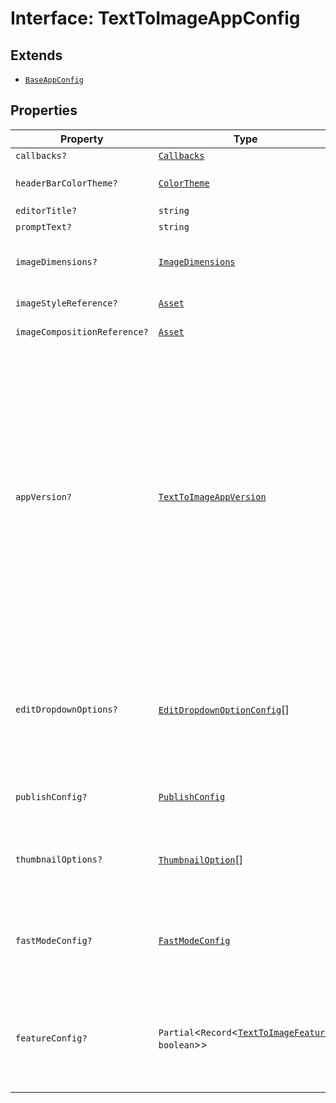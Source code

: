 # Interface: TextToImageAppConfig

## Extends

- [`BaseAppConfig`](../../../DesignConfig.types/interfaces/BaseAppConfig.md)

## Properties

| Property | Type | Description | Inherited from |
| ------ | ------ | ------ | ------ |
| `callbacks?` | [`Callbacks`](../../../Callbacks.types/interfaces/Callbacks.md) | - | [`BaseAppConfig`](../../../DesignConfig.types/interfaces/BaseAppConfig.md).`callbacks` |
| `headerBarColorTheme?` | [`ColorTheme`](../../../AppConfig.types/enumerations/ColorTheme.md) | Theming options for the TextToImage Editor header bar. **Default** `ColorTheme.LIGHT` | - |
| `editorTitle?` | `string` | Property to configure the title | - |
| `promptText?` | `string` | - | - |
| `imageDimensions?` | [`ImageDimensions`](../../../Asset.types/type-aliases/ImageDimensions.md) | The dimensions of the image that the user can generate. If provided, the user will be restricted to generating images of the specified dimensions. | - |
| `imageStyleReference?` | [`Asset`](../../../Asset.types/type-aliases/Asset.md) | Asset to be passed as style reference for generating images | - |
| `imageCompositionReference?` | [`Asset`](../../../Asset.types/type-aliases/Asset.md) | Asset to be passed as composition reference for generating images | - |
| `appVersion?` | [`TextToImageAppVersion`](../enumerations/TextToImageAppVersion.md) | Specifies the version of the Generate Image experience to be enabled. This setting allows the selection between the older and the newer interface version. When set to the latest version (V2), users will get access to the updated interface and features. By default, the older experience (V1) is displayed. Enabling the latest version introduces the following key features: - **Enhanced User Interface:** Redesigned with a new Carousel and Grid view. - **Community Wall:** An endless collection of generated images with prompts that users can select from to kickstart their image generation journey. - **Fast Mode:** Images can be generated faster with lesser details, great for simple topics, backgrounds, most illustrations, and close portraits. - **Improved Prompt Bar:** Includes prompt suggestions for a better user experience. - **Rich Previews:** Provides a more interactive and engaging preview experience. - And more! **Default** `V1` | - |
| `editDropdownOptions?` | [`EditDropdownOptionConfig`](EditDropdownOptionConfig.md)[] | Options to be passed for Edit dropdown. NOTE: This property is supported only in the new Generate Image experience. **Default** `[ { option: EditFurtherIntent.APPLY_ADJUSTMENT }, { option: EditFurtherIntent.APPLY_EFFECTS }, { option: EditFurtherIntent.REMOVE_BACKGROUND }, { option: EditFurtherIntent.REMOVE_OBJECT }, { option: EditFurtherIntent.INSERT_OBJECT } ]` | - |
| `publishConfig?` | [`PublishConfig`](PublishConfig.md) | Config to be set for Publish action. NOTE: This property is supported only in the new Generate Image experience. **Default** `{ * id: "saveToHostApp", * label: "Save" * }` | - |
| `thumbnailOptions?` | [`ThumbnailOption`](../enumerations/ThumbnailOption.md)[] | Options passed to be displayed on the thumbnail. NOTE: This property is supported only in the new Generate Image experience. **Default** `[ ThumbnailOption.EDIT_DROPDOWN, ThumbnailOption.RICH_PREVIEW ]` | - |
| `fastModeConfig?` | [`FastModeConfig`](FastModeConfig.md) | Configuration for enabling or disabling fast mode in the Text to Image module. NOTE: This property is supported only in the new Generate Image experience and when FAST_MODE is set to true in featureConfig. **Default** `{ * defaultFastModeState: 'off' * }` | - |
| `featureConfig?` | `Partial`<`Record`<[`TextToImageFeature`](../enumerations/TextToImageFeature.md), `boolean`\>\> | Configuration for enabling or disabling specific features in the Text to Image module. NOTE: This property is supported only in the new Generate Image experience. **Default** `{ * [TextToImageFeatureType.COMMUNITY_WALL]: false, * [TextToImageFeatureType.FAST_MODE]: false * }` | - |
